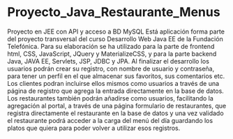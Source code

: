 # Proyecto_Java_Restaurante_Menus
Proyecto en JEE con API y acceso a BD MySQL
Está aplicación forma parte del proyecto transversal del curso Desarrollo Web Java EE de la Fundación Telefónica.
Para su elaboración se ha utilizado para la parte de frontend html, CSS, JavaScript, JQuery y MaterializeCSS, y para la parte backend Java, JAVA EE, Servlets, JSP, JDBC y JPA.
Al finalizar el desarrollo los usuarios podrán crear su registro, con nombre de usuario y contraseña, para tener un perfil en el que almacenar sus favoritos, sus comentarios etc.
Los clientes podran incluirse ellos mismos como usuarios a través de una página de registro que agrega la entrada directamente en la base de datos.
Los restaurantes también podrán añadirse como usuarios, facilitando la agregación al portal, a través de una página formulario de restaurantes, que registra directamente el restaurante en la base de datos y una vez validado el restaurante podrá acceder a la carga del menú del día guardando los platos que quiera para poder volver a utilizar esos registros.
